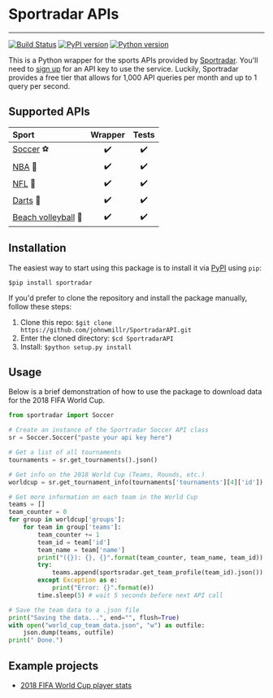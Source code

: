 # Sportradar APIs
---
[![Build Status](https://travis-ci.org/johnwmillr/SportradarAPIs.svg?branch=master)](https://travis-ci.org/johnwmillr/SportradarAPIs)
[![PyPI version](https://badge.fury.io/py/sportradar.svg)](https://pypi.org/project/sportradar/)
[![Python version](https://img.shields.io/badge/python-3.x-brightgreen.svg)](https://pypi.org/project/sportradar/)

This is a Python wrapper for the sports APIs provided by [Sportradar](https://developer.sportradar.com/io-docs). You'll need to [sign up](https://developer.sportradar.com/member/register) for an API key to use the service. Luckily, Sportradar provides a free tier that allows for 1,000 API queries per month and up to 1 query per second.

## Supported APIs
| Sport         | Wrapper       | Tests  |
|:-------------|:-------------:|:-----:|
| [Soccer](https://developer.sportradar.com/docs/read/Soccer_API)  :soccer: | :heavy_check_mark: | :heavy_check_mark: |
| [NBA](https://developer.sportradar.com/docs/read/NBA_API)  :basketball: | :heavy_check_mark: | :heavy_check_mark: |
| [NFL](https://developer.sportradar.com/files/indexFootball.html)  :football: | :heavy_check_mark: | :heavy_check_mark: |
| [Darts](https://developer.sportradar.com/files/indexDarts.html)   :dart:   | :heavy_check_mark: | :heavy_check_mark: |
| [Beach volleyball](https://developer.sportradar.com/files/indexVolleyball.html) :palm_tree: | :heavy_check_mark: | :heavy_check_mark: |

## Installation
The easiest way to start using this package is to install it via [PyPI](https://pypi.org/project/sportradar/) using `pip`:

`$pip install sportradar`

If you'd prefer to clone the repository and install the package manually, follow these steps:
1. Clone this repo:
`$git clone https://github.com/johnwmillr/SportradarAPI.git`
2. Enter the cloned directory:
`$cd SportradarAPI`
3. Install:
`$python setup.py install`

## Usage
Below is a brief demonstration of how to use the package to download data for the 2018 FIFA World Cup.

```python
from sportradar import Soccer

# Create an instance of the Sportradar Soccer API class
sr = Soccer.Soccer("paste your api key here")

# Get a list of all tournaments
tournaments = sr.get_tournaments().json()

# Get info on the 2018 World Cup (Teams, Rounds, etc.)
worldcup = sr.get_tournament_info(tournaments['tournaments'][4]['id']).json()

# Get more information on each team in the World Cup
teams = []
team_counter = 0
for group in worldcup['groups']:
    for team in group['teams']:
        team_counter += 1
        team_id = team['id']
        team_name = team['name']
        print("({}): {}, {}".format(team_counter, team_name, team_id))
        try:
            teams.append(sportsradar.get_team_profile(team_id).json())
        except Exception as e:
            print("Error: {}".format(e))
        time.sleep(5) # wait 5 seconds before next API call

# Save the team data to a .json file
print("Saving the data...", end="", flush=True)
with open("world_cup_team_data.json", "w") as outfile:
    json.dump(teams, outfile)
print(" Done.")

```

## Example projects
  - [2018 FIFA World Cup player stats](https://www.johnwmillr.com/fifa-world-cup-data/)
